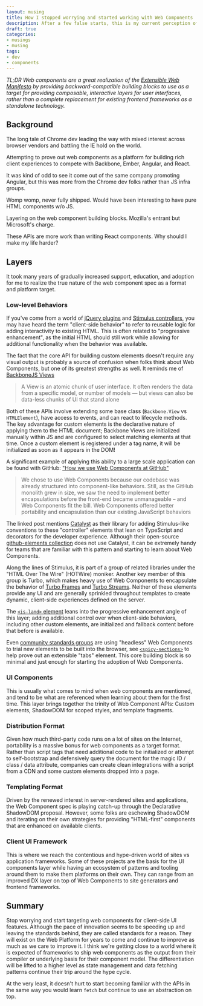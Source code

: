 ```yaml
---
layout: musing
title: How I stopped worrying and started working with Web Components
description: After a few false starts, this is my current perception of web component as an extensible format and target for composable pieces of UI.
draft: true
categories:
- musings
- musing
tags:
- dev
- components
---
```


_TL;DR Web components are a great realization of the [Extensible Web Manifesto](https://github.com/extensibleweb/manifesto) by providing backward-compatible building blocks to use as a target for providing composable, interactive layers for user interfaces, rather than a complete replacement for existing frontend frameworks as a standalone technology._

## Background

<!-- a brief history of web components --> 

The long tale of Chrome dev leading the way with mixed interest across browser vendors and battling the IE hold on the world.

<!-- Polymer -->

Attempting to prove out web components as a platform for building rich client experiences to compete with Backbone, Ember, Angular, and React.

It was kind of odd to see it come out of the same company promoting Angular, but this was more from the Chrome dev folks rather than JS infra groups.

<!-- HTML Imports -->

Womp womp, never fully shipped. Would have been interesting to have pure HTML components w/o JS.

<!-- x-tag -->

Layering on the web component building blocks. Mozilla's entrant but Microsoft's charge.

<!-- my original take -->

These APIs are more work than writing React components. Why should I make my life harder?

## Layers

It took many years of gradually increased support, education, and adoption for me to realize the true nature of the web component spec as a format and platform target.

### Low-level Behaviors

If you've come from a world of [jQuery plugins](https://learn.jquery.com/plugins/) and [Stimulus controllers](https://stimulus.hotwired.dev/), you may have heard the term "client-side behavior" to refer to reusable logic for adding interactivity to existing HTML. This is often related to "progressive enhancement", as the initial HTML should still work while allowing for additional functionality when the behavior was available. 

<!-- raw custom element API -->
The fact that the core API for building custom elements doesn't require any visual output is probably a source of confusion when folks think about Web Components, but one of its greatest strengths as well. It reminds me of [BackboneJS Views](https://backbonejs.org/#View)

> A View is an atomic chunk of user interface. It often renders the data from a specific model, or number of models — but views can also be data-less chunks of UI that stand alone

Both of these APIs involve extending some base class (`Backbone.View` vs `HTMLElement`), have access to events, and can react to lifecycle methods. The key advantage for custom elements is the declarative nature of applying them to the HTML document; Backbone Views are initialized manually within JS and are configured to select matching elements at that time. Once a custom element is registered under a tag name, it will be initialized as soon as it appears in the DOM!

<!-- GitHub Elements -->
A significant example of applying this ability to a large scale application can be found with GitHub: ["How we use Web Components at GitHub"](https://github.blog/2021-05-04-how-we-use-web-components-at-github/)

> We chose to use Web Components because our codebase was already structured into component-like behaviors. Still, as the GitHub monolith grew in size, we saw the need to implement better encapsulations before the front-end became unmanageable – and Web Components fit the bill. Web Components offered better portability and encapsulation than our existing JavaScript behaviors

<!-- Catalyst -->
The linked post mentions [Catalyst](https://catalyst.rocks/) as their library for adding Stimulus-like conventions to these "controller" elements that lean on TypeScript and decorators for the developer experience. Although their open-source [github-elements collection](https://github.com/github/github-elements) does not use Catalyst, it can be extremely handy for teams that are familiar with this pattern and starting to learn about Web Components.

<!-- Turbo Frames & Streams -->
Along the lines of Stimulus, it is part of a group of related libraries under the "HTML Over The Wire" (HOTWire) moniker. Another key member of this group is Turbo, which makes heavy use of Web Components to encapsulate the behavior of [Turbo Frames](https://turbo.hotwired.dev/reference/frames) and [Turbo Streams](https://turbo.hotwired.dev/reference/streams). Neither of these elements provide any UI and are generally sprinkled throughout templates to create dynamic, client-side experiences defined on the server.

<!-- is-land by 11ty -->
The [`<is-land>` element](https://github.com/11ty/is-land) leans into the progressive enhancement angle of this layer; adding additional control over when client-side behaviors, including other custom elements, are initialized and fallback content before that before is available.

<!-- spicy-section -->
Even [community standards groups](https://open-ui.org/) are using "headless" Web Components to trial new elements to be built into the browser, see [`<spicy-sections>`](https://github.com/tabvengers/spicy-sections) to help prove out an extensible "tabs" element. This core building block is so minimal and just enough for starting the adoption of Web Components.


### UI Components

This is usually what comes to mind when web components are mentioned, and tend to be what are referenced when learning about them for the first time. This layer brings together the trinity of Web Component APIs: Custom elements, ShadowDOM for scoped styles, and template fragments.

<!-- scoped styles with Shadown DOM -->

<!-- design system implementations -->

<!-- Lightning Web Components -->

<!-- Lion by ING -->

<!-- Carbon Web Components -->

<!-- Shoelace -->

<!-- Lion design system -->

<!-- Material design -->

<!-- Nord Design System -->

<!-- Spectrum web components -->

### Distribution Format

Given how much third-party code runs on a lot of sites on the Internet, portability is a massive bonus for web components as a target format. Rather than script tags that need additional code to be initialized or attempt to self-bootstrap and defensively query the document for the magic ID / class / data attribute, companies can create clean integrations with a script from a CDN and some custom elements dropped into a page.

<!-- Mux Player -->

<!-- Stoplight elements -->

<!-- py-script component -->

### Templating Format

Driven by the renewed interest in server-rendered sites and applications, the Web Component spec is playing catch-up through the Declarative ShadowDOM proposal. However, some folks are eschewing ShadowDOM and iterating on their own strategies for providing "HTML-first" components that are enhanced on available clients. 

<!-- webc -->

<!-- wcc -->

<!-- enhance -->

<!-- Bridgetown Lit renderer -->

### Client UI Framework

This is where we reach the contentious and hype-driven world of sites vs application frameworks. Some of these projects are the basis for the UI components layer while having an ecosystem of patterns and tooling around them to make them platforms on their own. They can range from an improved DX layer on top of Web Components to site generators and frontend frameworks.

<!-- Lit -->

<!-- 11ty -->

<!-- Rocket -->

<!-- Stencil -->

<!-- Hybrids -->

<!-- Vue, Solid, Mitosis -->

## Summary

Stop worrying and start targeting web components for client-side UI features. Although the pace of innovation seems to be speeding up and leaving the standards behind, they are called standards for a reason. They will exist on the Web Platform for years to come and continue to improve as much as we care to improve it. I think we're getting close to a world where it is expected of frameworks to ship web components as the output from their compiler or underlying basis for their component model. The differentiation will be lifted to a higher level as state management and data fetching patterns continue their trip around the hype cycle.

<!-- Learning materials, like Frontend Masters, Egghead.io, MDN -->
At the very least, it doesn't hurt to start becoming familiar with the APIs in the same way you would learn `fetch` but continue to use an abstraction on top.
